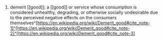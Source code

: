 1. demerit [[good]]; a [[good]] or service whose consumption is considered unhealthy, degrading, or otherwise socially undesirable due to the perceived negative effects on the consumers themselves^[https://en.wikipedia.org/wiki/Demerit_good#cite_note-1]^[https://en.wikipedia.org/wiki/Demerit_good#cite_note-2]^[https://en.wikipedia.org/wiki/Demerit_good#cite_note-3]
